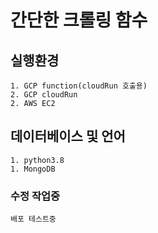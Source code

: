 # 간단한 크롤링 함수
## 실행환경
    1. GCP function(cloudRun 호출용)
    2. GCP cloudRun
    2. AWS EC2
## 데이터베이스 및 언어
    1. python3.8
    1. MongoDB

### 수정 작업중
    배포 테스트중